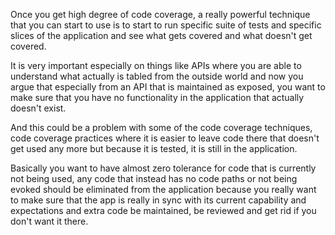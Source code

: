 Once you get high degree of code coverage, a really powerful technique that you can start to use is to start to run specific suite of tests and specific slices of the application and see what gets covered and what doesn't get covered.

It is very important especially on things like APIs where you are able to understand  what actually is tabled from the outside world and now you argue that especially from an API that is maintained as exposed, you want to make sure that you have no functionality in the application that actually doesn't exist.

And this could be a problem with some of the code coverage techniques, code coverage practices where it is easier to leave code there that doesn't get used any more but because it is tested, it is still in the application.

Basically you want to have almost zero tolerance for code that is currently not being used, any code that instead has no code paths or not being evoked should be eliminated from the application because you really want to make sure that the app is really in sync with its current capability and expectations and extra code be maintained, be reviewed and get rid if you don't want it there.
